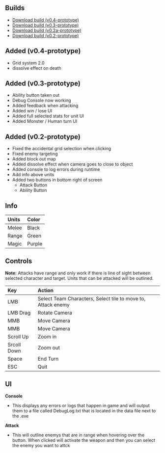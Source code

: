 <h2>Builds</h2>

* [Download build (v0.4-prototype)](https://github.com/Mimy09/HuntsMan/releases/tag/v0.4-prototype "HuntsMan")
* [Download build (v0.3-prototype)](https://github.com/Mimy09/HuntsMan/releases/tag/v0.3-prototype "HuntsMan")
* [Download build (v0.2a-prototype)](https://github.com/Mimy09/HuntsMan/releases/tag/v0.2a-prototype "HuntsMan")
* [Download build (v0.2-prototype)](https://github.com/Mimy09/HuntsMan/releases/tag/v0.2-prototype "HuntsMan")

<h2>Added (v0.4-prototype)</h2>

* Grid system 2.0
* dissolve effect on death

<h2>Added (v0.3-prototype)</h2>

* Ability button taken out
* Debug Console now working 
* Added feedback when attacking
* Added win / lose UI
* Added full selected stats for unit UI
* Added Monster / Human turn UI

<h2>Added (v0.2-prototype)</h2>

* Fixed the accidental grid selection when clicking
* Fixed enemy targeting 
* Added block out map
* Added dissolve effect when camera goes to close to object
* Added console to log errors during runtime
* Add info above units
* Added two buttons in bottom right of screen
  * Attack Button
  * Ability Button


<h2>Info</h2>

| Units        | Color             |
|:-------------|:------------------|
| Melee        | Black             |
| Range        | Green             |
| Magic        | Purple            |

<h2>Controls</h2>

<b>Note:</b> Attacks have range and only work if there is line of
sight between selected character and target. Units that can be attacked
will be outlined.

| Key          | Action            |
|:-------------|:------------------|
| LMB          | Select Team Characters, Select tile to move to, Attack enemy            |
| LMB Drag     | Rotate Camera             |
| MMB          | Move Camera            |
| MMB          | Move Camera            |
| Scroll Up    | Zoom in            |
| Srcoll Down  | Zoom out            |
| Space  | End Turn            |
| ESC  | Quit            |

<h2>UI</h2>

<b>Console</b>
* This displays any errors or logs that happen in game and will output them to a file called DebugLog.txt that is located in the data file next to the .exe

<b>Attack</b>
* This will outline enemys that are in range when hovering over the button. When clicked will activate the weapon and then you can select the enemy you want to attck




